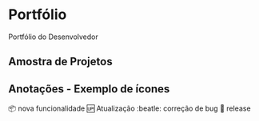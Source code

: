 # Portfólio
Portfólio do Desenvolvedor

## Amostra de Projetos

## Anotações - Exemplo de ícones

:package: nova funcionalidade
:up: Atualização
:beatle: correção de bug
:checkered_flag: release
